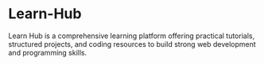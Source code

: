 # Learn-Hub
Learn Hub is a comprehensive learning platform offering practical tutorials, structured projects, and coding resources to build strong web development and programming skills.
